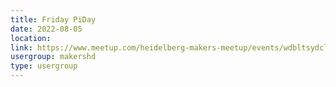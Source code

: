 ```yaml
---
title: Friday PiDay
date: 2022-08-05
location: 
link: https://www.meetup.com/heidelberg-makers-meetup/events/wdbltsydclbhb/
usergroup: makershd
type: usergroup
---
```

